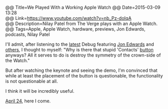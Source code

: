 @@ Title=We Played With a Working Apple Watch 
@@ Date=2015-03-09 13:28  
@@ Link=https://www.youtube.com/watch?v=nb_Pz-doIqA  
@@ Description=Nilay Patel from The Verge plays with an Apple Watch.  
@@ Tags=Apple, Apple Watch, hardware, previews, Jon Edwards, podcasts, Nilay Patel  

I'll admit, after listening to the [latest][imore] Debug featuring [Jon Edwards][twitter] and [others][https:], I thought to myself: "Why is there that stupid 'Contacts' [button][d] anyways? All it serves to do is destroy the symmetry of the crown-side of the Watch."

But after watching the keynote and seeing the demo, I'm convinced that while at least the placement of the button is questionable, the functionality is not questionable at all.

I think it will be incredibly useful. 

[April 24][apple], here I come.

[apple]: https://www.apple.com/pr/library/2015/03/09Apple-Watch-Available-in-Nine-Countries-on-April-24.html
[d]: http://d.pr/i/1cVL0+
[https:]: http://https://twitter.com/gruber
[imore]: http://www.imore.com/debug-62-edwards-and-gruber-watches
[twitter]: https://twitter.com/undertheloupe